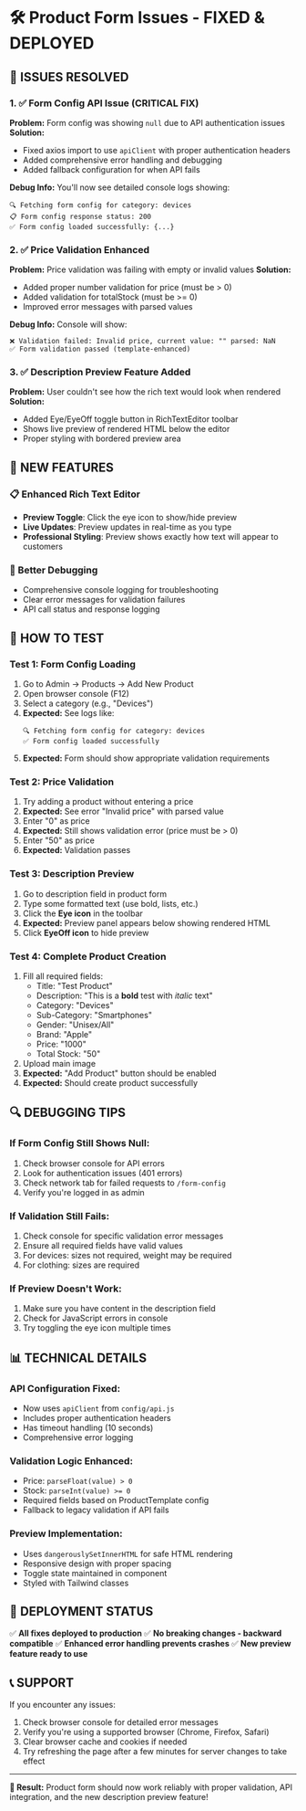 # 🛠️ Product Form Issues - FIXED & DEPLOYED

## 🚨 **ISSUES RESOLVED**

### **1. ✅ Form Config API Issue (CRITICAL FIX)**
**Problem:** Form config was showing `null` due to API authentication issues
**Solution:** 
- Fixed axios import to use `apiClient` with proper authentication headers
- Added comprehensive error handling and debugging
- Added fallback configuration for when API fails

**Debug Info:** You'll now see detailed console logs showing:
```
🔍 Fetching form config for category: devices
📋 Form config response status: 200
✅ Form config loaded successfully: {...}
```

### **2. ✅ Price Validation Enhanced**
**Problem:** Price validation was failing with empty or invalid values
**Solution:**
- Added proper number validation for price (must be > 0)
- Added validation for totalStock (must be >= 0)
- Improved error messages with parsed values

**Debug Info:** Console will show:
```
❌ Validation failed: Invalid price, current value: "" parsed: NaN
✅ Form validation passed (template-enhanced)
```

### **3. ✅ Description Preview Feature Added**
**Problem:** User couldn't see how the rich text would look when rendered
**Solution:**
- Added Eye/EyeOff toggle button in RichTextEditor toolbar
- Shows live preview of rendered HTML below the editor
- Proper styling with bordered preview area

## 🎉 **NEW FEATURES**

### **📋 Enhanced Rich Text Editor**
- **Preview Toggle**: Click the eye icon to show/hide preview
- **Live Updates**: Preview updates in real-time as you type
- **Professional Styling**: Preview shows exactly how text will appear to customers

### **🔧 Better Debugging**
- Comprehensive console logging for troubleshooting
- Clear error messages for validation failures
- API call status and response logging

## 🧪 **HOW TO TEST**

### **Test 1: Form Config Loading**
1. Go to Admin → Products → Add New Product
2. Open browser console (F12)
3. Select a category (e.g., "Devices")
4. **Expected:** See logs like:
   ```
   🔍 Fetching form config for category: devices
   ✅ Form config loaded successfully
   ```
5. **Expected:** Form should show appropriate validation requirements

### **Test 2: Price Validation**
1. Try adding a product without entering a price
2. **Expected:** See error "Invalid price" with parsed value
3. Enter "0" as price
4. **Expected:** Still shows validation error (price must be > 0)
5. Enter "50" as price
6. **Expected:** Validation passes

### **Test 3: Description Preview**
1. Go to description field in product form
2. Type some formatted text (use bold, lists, etc.)
3. Click the **Eye icon** in the toolbar
4. **Expected:** Preview panel appears below showing rendered HTML
5. Click **EyeOff icon** to hide preview

### **Test 4: Complete Product Creation**
1. Fill all required fields:
   - Title: "Test Product"
   - Description: "This is a **bold** test with _italic_ text"
   - Category: "Devices" 
   - Sub-Category: "Smartphones"
   - Gender: "Unisex/All"
   - Brand: "Apple"
   - Price: "1000"
   - Total Stock: "50"
2. Upload main image
3. **Expected:** "Add Product" button should be enabled
4. **Expected:** Should create product successfully

## 🔍 **DEBUGGING TIPS**

### **If Form Config Still Shows Null:**
1. Check browser console for API errors
2. Look for authentication issues (401 errors)
3. Check network tab for failed requests to `/form-config`
4. Verify you're logged in as admin

### **If Validation Still Fails:**
1. Check console for specific validation error messages
2. Ensure all required fields have valid values
3. For devices: sizes not required, weight may be required
4. For clothing: sizes are required

### **If Preview Doesn't Work:**
1. Make sure you have content in the description field
2. Check for JavaScript errors in console
3. Try toggling the eye icon multiple times

## 📊 **TECHNICAL DETAILS**

### **API Configuration Fixed:**
- Now uses `apiClient` from `config/api.js`
- Includes proper authentication headers
- Has timeout handling (10 seconds)
- Comprehensive error logging

### **Validation Logic Enhanced:**
- Price: `parseFloat(value) > 0`
- Stock: `parseInt(value) >= 0`
- Required fields based on ProductTemplate config
- Fallback to legacy validation if API fails

### **Preview Implementation:**
- Uses `dangerouslySetInnerHTML` for safe HTML rendering
- Responsive design with proper spacing
- Toggle state maintained in component
- Styled with Tailwind classes

## 🚀 **DEPLOYMENT STATUS**

✅ **All fixes deployed to production**
✅ **No breaking changes - backward compatible**
✅ **Enhanced error handling prevents crashes**
✅ **New preview feature ready to use**

## 📞 **SUPPORT**

If you encounter any issues:
1. Check browser console for detailed error messages
2. Verify you're using a supported browser (Chrome, Firefox, Safari)
3. Clear browser cache and cookies if needed
4. Try refreshing the page after a few minutes for server changes to take effect

---

**🎯 Result:** Product form should now work reliably with proper validation, API integration, and the new description preview feature! 